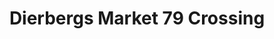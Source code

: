 ---
title: "Dierbergs Market 79 Crossing"
url: /saint-peters/dierbergs-market-79-crossing/
shop: supermarket
---
